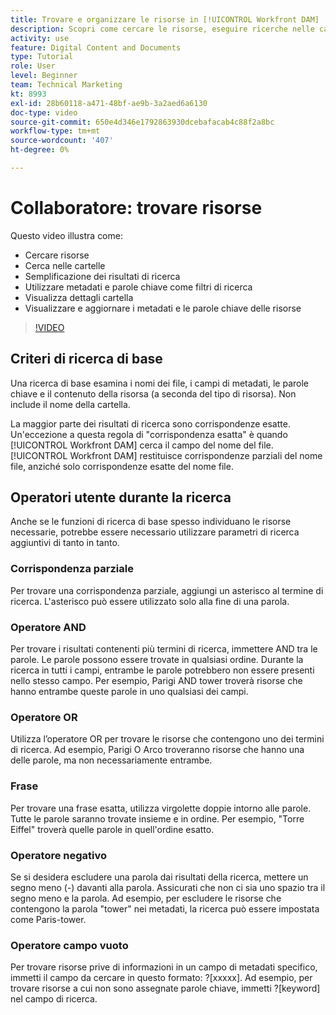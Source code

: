 ```yaml
---
title: Trovare e organizzare le risorse in [!UICONTROL Workfront DAM]
description: Scopri come cercare le risorse, eseguire ricerche nelle cartelle, ottimizzare i risultati della ricerca, utilizzare metadati e parole chiave come filtri di ricerca e altro ancora in [!UICONTROL Workfront DAM].
activity: use
feature: Digital Content and Documents
type: Tutorial
role: User
level: Beginner
team: Technical Marketing
kt: 8993
exl-id: 28b60118-a471-48bf-ae9b-3a2aed6a6130
doc-type: video
source-git-commit: 650e4d346e1792863930dcebafacab4c88f2a8bc
workflow-type: tm+mt
source-wordcount: '407'
ht-degree: 0%

---
```


# Collaboratore: trovare risorse

Questo video illustra come:

* Cercare risorse
* Cerca nelle cartelle
* Semplificazione dei risultati di ricerca
* Utilizzare metadati e parole chiave come filtri di ricerca
* Visualizza dettagli cartella
* Visualizzare e aggiornare i metadati e le parole chiave delle risorse

>[!VIDEO](https://video.tv.adobe.com/v/335253/?quality=12&learn=on)

## Criteri di ricerca di base

Una ricerca di base esamina i nomi dei file, i campi di metadati, le parole chiave e il contenuto della risorsa (a seconda del tipo di risorsa). Non include il nome della cartella.

La maggior parte dei risultati di ricerca sono corrispondenze esatte. Un&#39;eccezione a questa regola di &quot;corrispondenza esatta&quot; è quando [!UICONTROL Workfront DAM] cerca il campo del nome del file. [!UICONTROL Workfront DAM] restituisce corrispondenze parziali del nome file, anziché solo corrispondenze esatte del nome file.

## Operatori utente durante la ricerca

Anche se le funzioni di ricerca di base spesso individuano le risorse necessarie, potrebbe essere necessario utilizzare parametri di ricerca aggiuntivi di tanto in tanto.

### Corrispondenza parziale

Per trovare una corrispondenza parziale, aggiungi un asterisco al termine di ricerca. L&#39;asterisco può essere utilizzato solo alla fine di una parola.

### Operatore AND

Per trovare i risultati contenenti più termini di ricerca, immettere AND tra le parole. Le parole possono essere trovate in qualsiasi ordine. Durante la ricerca in tutti i campi, entrambe le parole potrebbero non essere presenti nello stesso campo. Per esempio, Parigi AND tower troverà risorse che hanno entrambe queste parole in uno qualsiasi dei campi.

### Operatore OR

Utilizza l’operatore OR per trovare le risorse che contengono uno dei termini di ricerca. Ad esempio, Parigi O Arco troveranno risorse che hanno una delle parole, ma non necessariamente entrambe.

### Frase

Per trovare una frase esatta, utilizza virgolette doppie intorno alle parole. Tutte le parole saranno trovate insieme e in ordine. Per esempio, &quot;Torre Eiffel&quot; troverà quelle parole in quell&#39;ordine esatto.

### Operatore negativo

Se si desidera escludere una parola dai risultati della ricerca, mettere un segno meno (-) davanti alla parola. Assicurati che non ci sia uno spazio tra il segno meno e la parola. Ad esempio, per escludere le risorse che contengono la parola &quot;tower&quot; nei metadati, la ricerca può essere impostata come Paris-tower.

### Operatore campo vuoto

Per trovare risorse prive di informazioni in un campo di metadati specifico, immetti il campo da cercare in questo formato: ?[xxxxx]. Ad esempio, per trovare risorse a cui non sono assegnate parole chiave, immetti ?[keyword] nel campo di ricerca.
